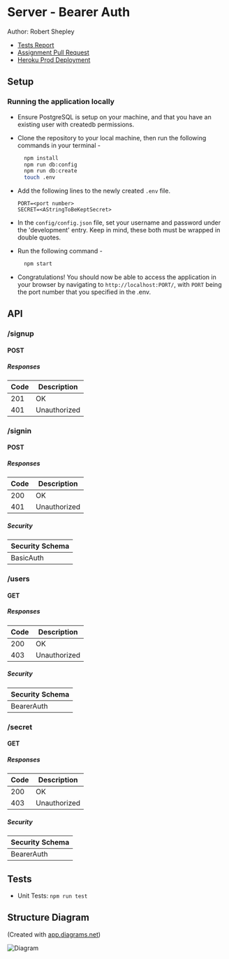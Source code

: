 # Server - Bearer Auth

Author: Robert Shepley
<!-- Replace URL's and add more necessary links -->
- [Tests Report](https://github.com/ShepleySound/bearer-auth-server/actions)
- [Assignment Pull Request](https://github.com/ShepleySound/bearer-auth-server/pull/1)
- [Heroku Prod Deployment](https://shepley-bearer-auth.herokuapp.com/)

## Setup

### Running the application locally

- Ensure PostgreSQL is setup on your machine, and that you have an existing user with createdb permissions.

- Clone the repository to your local machine, then run the following commands in your terminal -

  ```bash
    npm install
    npm run db:config
    npm run db:create
    touch .env
  ```

- Add the following lines to the newly created `.env` file.

  ```text
  PORT=<port number>
  SECRET=<AStringToBeKeptSecret>
  ```

- In the `config/config.json` file, set your username and password under the 'development' entry. Keep in mind, these both must be wrapped in double quotes.

- Run the following command -

  ```bash
    npm start
  ```

- Congratulations! You should now be able to access the application in your browser by navigating to `http://localhost:PORT/`, with `PORT` being the port number that you specified in the .env.

## API

### /signup

#### POST

##### Responses

| Code | Description |
| ---- | ----------- |
| 201 | OK |
| 401 | Unauthorized |

### /signin

#### POST

##### Responses

| Code | Description |
| ---- | ----------- |
| 200 | OK |
| 401 | Unauthorized |

##### Security

| Security Schema
| --- |
| BasicAuth |

### /users

#### GET

##### Responses

| Code | Description |
| ---- | ----------- |
| 200 | OK |
| 403 | Unauthorized |

##### Security

| Security Schema
| --- |
| BearerAuth |

### /secret

#### GET

##### Responses

| Code | Description |
| ---- | ----------- |
| 200 | OK |
| 403 | Unauthorized |

##### Security

| Security Schema
| --- |
| BearerAuth |

## Tests

- Unit Tests: `npm run test`

## Structure Diagram

(Created with [app.diagrams.net](https://app.diagrams.net/))

![Diagram](./bearer-auth-uml.png)
